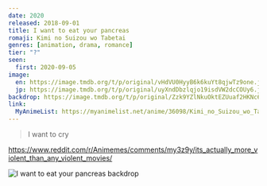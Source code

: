 ```yaml
---
date: 2020
released: 2018-09-01
title: I want to eat your pancreas
romaji: Kimi no Suizou wo Tabetai
genres: [animation, drama, romance]
tier: "?"
seen:
  first: 2020-09-05
image:
  en: https://image.tmdb.org/t/p/original/vHdVU0HyyB6k6kuYt8qjwTz9one.jpg
  jp: https://image.tmdb.org/t/p/original/uyXndDbzlqjo19isdVW2dcCOUy6.jpg
backdrop: https://image.tmdb.org/t/p/original/Zzk9YZlNkuOktEZUuaf2HKNc6B.jpg
link:
  MyAnimeList: https://myanimelist.net/anime/36098/Kimi_no_Suizou_wo_Tabetai
---
```


> I want to cry

<https://www.reddit.com/r/Animemes/comments/my3z9y/its_actually_more_violent_than_any_violent_movies/>

![I want to eat your pancreas backdrop](https://image.tmdb.org/t/p/original/YLyORLsYIjC0d1TFBSpJKk7piP.jpg)

